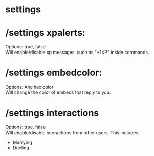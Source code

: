 # settings

# /settings xpalerts:
Options: true, false <br />
Will enable/disable xp messages, such as "+1XP" inside commands.

# /settings embedcolor:
Options: Any hex color <br />
Will change the color of embeds that reply to you.

# /settings interactions
Options: true, false <br />
Will enable/disable interactions from other users. This includes:
- Marrying
- Dueling